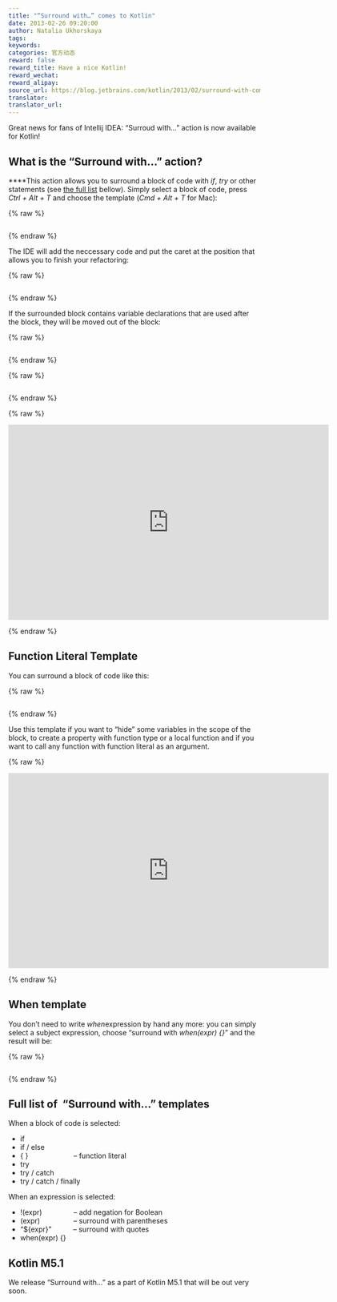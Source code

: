 ```yaml
---
title: "“Surround with…” comes to Kotlin"
date: 2013-02-26 09:20:00
author: Natalia Ukhorskaya
tags:
keywords:
categories: 官方动态
reward: false
reward_title: Have a nice Kotlin!
reward_wechat:
reward_alipay:
source_url: https://blog.jetbrains.com/kotlin/2013/02/surround-with-comes-to-kotlin/
translator:
translator_url:
---
```


Great news for fans of Intellij IDEA: “Surroud with…” action is now available for Kotlin!
## What is the “Surround with…” action?

****This action allows you to surround a block of code with *if*, *try* or other statements (see [the full list](#full_list) bellow). Simply select a block of code, press *Ctrl + Alt + T* and choose the template (*Cmd + Alt + T* for Mac):<span id="more-868"></span>

{% raw %}
<p><img alt="" data-recalc-dims="1" src="https://i0.wp.com/www.evernote.com/shard/s119/sh/30b15c39-ad04-4960-a4ac-63a0c44b7798/15300fa96a0fb6466f48c2abdd2f5f8b/deep/0/surroundwith1.jpg?w=640&amp;ssl=1"/></p>
{% endraw %}

The IDE will add the neccessary code and put the caret at the position that allows you to finish your refactoring:

{% raw %}
<p><img alt="" data-recalc-dims="1" src="https://i0.wp.com/www.evernote.com/shard/s119/sh/7423c1e1-9464-4839-80a5-5c45e5cb981f/ee1a2a5c7f7ba1727f7cd59b3dde48dc/deep/0/surroundwith2.jpg?w=640&amp;ssl=1"/></p>
{% endraw %}

If the surrounded block contains variable declarations that are used after the block, they will be moved out of the block:

{% raw %}
<p><img alt="" data-recalc-dims="1" src="https://i1.wp.com/www.evernote.com/shard/s119/sh/38c06e91-2f1d-4140-9feb-f444b8c73a83/8bf36356ade04ec4ac35fef45dda5187/deep/0/surroundwith3.jpg?w=640&amp;ssl=1"/></p>
{% endraw %}


{% raw %}
<p><img alt="" data-recalc-dims="1" src="https://i1.wp.com/www.evernote.com/shard/s119/sh/07b88a70-2214-45e4-a83b-a798a3902e11/f973c8b777dc6854aefc7c63bd081266/deep/0/surroundwith4.jpg?w=640&amp;ssl=1"/></p>
{% endraw %}


{% raw %}
<p><span class="embed-youtube" style="text-align:center; display: block;"><iframe allowfullscreen="true" class="youtube-player" height="390" src="https://www.youtube.com/embed/Bwuj15P8yOQ?version=3&amp;rel=1&amp;fs=1&amp;autohide=2&amp;showsearch=0&amp;showinfo=1&amp;iv_load_policy=1&amp;wmode=transparent" style="border:0;" type="text/html" width="640"></iframe></span></p>
{% endraw %}

## Function Literal Template

You can surround a block of code like this:

{% raw %}
<p><img alt="" data-recalc-dims="1" src="https://i1.wp.com/www.evernote.com/shard/s119/sh/c6ee3d36-5c3e-4b8c-976d-b9761c190390/af84ab8fcf8d47df3d7a77eff5244452/deep/0/surroundwith5.jpg?w=640&amp;ssl=1"/></p>
{% endraw %}

Use this template if you want to “hide” some variables in the scope of the block, to create a property with function type or a local function and if you want to call any function with function literal as an argument.

{% raw %}
<p><span class="embed-youtube" style="text-align:center; display: block;"><iframe allowfullscreen="true" class="youtube-player" height="390" src="https://www.youtube.com/embed/ufSDvAxo544?version=3&amp;rel=1&amp;fs=1&amp;autohide=2&amp;showsearch=0&amp;showinfo=1&amp;iv_load_policy=1&amp;wmode=transparent" style="border:0;" type="text/html" width="640"></iframe></span></p>
{% endraw %}

## When template

You don’t need to write *when*expression by hand any more: you can simply select a subject expression, choose “surround with *when(expr) {}*” and the result will be:

{% raw %}
<p><img alt="" data-recalc-dims="1" src="https://i2.wp.com/www.evernote.com/shard/s119/sh/08db9fde-304e-4226-a261-0a8d6724ebc1/7d45417b3110edfb4091e8dcc03b97c9/deep/0/surroundwith6.jpg?w=640&amp;ssl=1"/></p>
{% endraw %}

## Full list of  “Surround with…” templates

When a block of code is selected:

* if
* if / else
* { }                       – function literal
* try
* try / catch
* try / catch / finally

When an expression is selected:

* !(expr)                – add negation for Boolean
* (expr)                 – surround with parentheses
* “${expr}”           – surround with quotes
* when(expr) {}

## Kotlin M5.1

We release “Surround with…” as a part of Kotlin M5.1 that will be out very soon.
